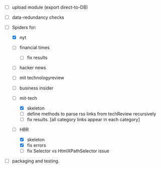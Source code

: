 - [ ] upload module (export direct-to-DB)
- [ ] data-redundancy checks

- [ ] Spiders for:
  - [x] nyt
  - [ ] financial times 
    - [ ] fix results
  - [ ] hacker news
  - [ ] mit technologyreview
  - [ ] business insider

  - [ ] mit-tech
    - [x] skeleton
    - [ ] define methods to parse rss links from techReview recursively
    - [ ] fix results. [all category links appear in each category]    

  - [ ] HBR
    - [x] skeleton
    - [x] fix errors
    - [ ] fix Selector vs HtmlXPathSelector issue

- [ ] packaging and testing.
